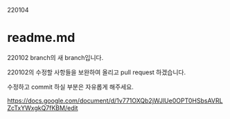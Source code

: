 220104

# readme.md 

220102 branch의 새 branch입니다.

220102의 수정할 사항들을 보완하여 올리고 pull request 하겠습니다. 

수정하고 commit 하실 부분은 자유롭게 해주세요. 

https://docs.google.com/document/d/1v771OXQb2jWJlUe0OPT0HSbsAVRLZcTxYWxgkQ7fKBM/edit

